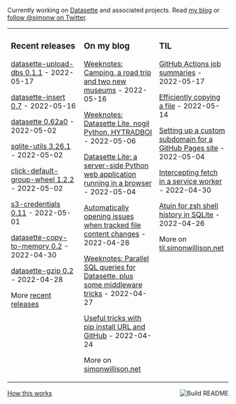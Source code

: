 Currently working on [Datasette](https://datasette.io/) and associated projects. Read [my blog](https://simonwillison.net/) or [follow @simonw on Twitter](https://twitter.com/simonw).

<table><tr><td valign="top" width="33%">

### Recent releases
<!-- recent_releases starts -->
[datasette-upload-dbs 0.1.1](https://github.com/simonw/datasette-upload-dbs/releases/tag/0.1.1) - 2022-05-17

[datasette-insert 0.7](https://github.com/simonw/datasette-insert/releases/tag/0.7) - 2022-05-16

[datasette 0.62a0](https://github.com/simonw/datasette/releases/tag/0.62a0) - 2022-05-02

[sqlite-utils 3.26.1](https://github.com/simonw/sqlite-utils/releases/tag/3.26.1) - 2022-05-02

[click-default-group-wheel 1.2.2](https://github.com/simonw/click-default-group-wheel/releases/tag/1.2.2) - 2022-05-02

[s3-credentials 0.11](https://github.com/simonw/s3-credentials/releases/tag/0.11) - 2022-05-01

[datasette-copy-to-memory 0.2](https://github.com/simonw/datasette-copy-to-memory/releases/tag/0.2) - 2022-04-30

[datasette-gzip 0.2](https://github.com/simonw/datasette-gzip/releases/tag/0.2) - 2022-04-28
<!-- recent_releases ends -->
More [recent releases](https://github.com/simonw/simonw/blob/main/releases.md)
</td><td valign="top" width="34%">

### On my blog
<!-- blog starts -->
[Weeknotes: Camping, a road trip and two new museums](http://simonwillison.net/2022/May/16/weeknotes/) - 2022-05-16

[Weeknotes: Datasette Lite, nogil Python, HYTRADBOI](http://simonwillison.net/2022/May/6/weeknotes/) - 2022-05-06

[Datasette Lite: a server-side Python web application running in a browser](http://simonwillison.net/2022/May/4/datasette-lite/) - 2022-05-04

[Automatically opening issues when tracked file content changes](http://simonwillison.net/2022/Apr/28/issue-on-changes/) - 2022-04-28

[Weeknotes: Parallel SQL queries for Datasette, plus some middleware tricks](http://simonwillison.net/2022/Apr/27/parallel-queries/) - 2022-04-27

[Useful tricks with pip install URL and GitHub](http://simonwillison.net/2022/Apr/24/pip-install-github/) - 2022-04-24
<!-- blog ends -->
More on [simonwillison.net](https://simonwillison.net/)
</td><td valign="top" width="33%">

### TIL
<!-- tils starts -->
[GitHub Actions job summaries](https://til.simonwillison.net/github-actions/job-summaries) - 2022-05-17

[Efficiently copying a file](https://til.simonwillison.net/python/copy-file) - 2022-05-14

[Setting up a custom subdomain for a GitHub Pages site](https://til.simonwillison.net/github/custom-subdomain-github-pages) - 2022-05-04

[Intercepting fetch in a service worker](https://til.simonwillison.net/service-workers/intercept-fetch) - 2022-04-30

[Atuin for zsh shell history in SQLite](https://til.simonwillison.net/macos/atuin) - 2022-04-26
<!-- tils ends -->
More on [til.simonwillison.net](https://til.simonwillison.net/)
</td></tr></table>

<a href="https://github.com/simonw/simonw/actions"><img src="https://github.com/simonw/simonw/workflows/Build%20README/badge.svg" align="right" alt="Build README"></a> <a href="https://simonwillison.net/2020/Jul/10/self-updating-profile-readme/">How this works</a>
